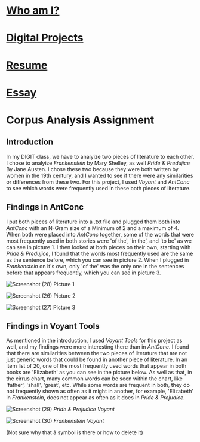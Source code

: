 # [Who am I?](https://nxh5137.github.io/huster/)
# [Digital Projects](https://nxh5137.github.io/huster/DigitalProjects)
# [Resume](https://nxh5137.github.io/huster/Resume)
# [Essay](https://nxh5137.github.io/huster/Essay)
# Corpus Analysis Assignment

## Introduction
In my DIGIT class, we have to analyize two pieces of literature to each other.
I chose to analyize _Frankenstein_ by Mary Shelley, as well _Pride & Predujice_ By Jane Austen.
I chose these two because they were both written by women in the 19th century, and I wanted to see if there were any similarities or differences from these two.
For this project, I used _Voyant_ and _AntConc_ to see which words were frequently used in these both pieces of literature.

## Findings in AntConc
I put both pieces of literature into a .txt file and plugged them both into _AntConc_ with an N-Gram size of a Minimum of 2 and a maximum of 4.
When both were placed into _AntConc_ together, some of the words that were most frequently used in both stories were 'of the', 'in the', and 'to be' as we can see in picture 1.
I then looked at both pieces on their own, starting with _Pride & Predujice_, I found that the words most frequently used are the same as the sentence before, which you can see in picture 2.
When I plugged in _Frankenstein_ on it's own, only 'of the' was the only one in the sentences before that appears frequently, which you can see in picture 3. 


![Screenshot (28)](https://user-images.githubusercontent.com/34407859/96298436-4a927780-0fa7-11eb-9d08-893aa13d92aa.png) Picture 1

![Screenshot (26)](https://user-images.githubusercontent.com/34407859/96298487-6007a180-0fa7-11eb-9026-230cc53bd9cc.png) Picture 2

![Screenshot (27)](https://user-images.githubusercontent.com/34407859/96298611-99d8a800-0fa7-11eb-929e-c3d8fff64c9b.png) Picture 3

## Findings in Voyant Tools
As mentioned in the introduction, I used _Voyant Tools_ for this project as well, and my findings were more interesting there than in _AntConc_.
I found that there are similarities between the two pieces of literature that are not just generic words that could be found in another piece of literature.
In an item list of 20, one of the most frequently used words that appear in both books are 'Elizabeth' as you can see in the picture below.
As well as that, in the cirrus chart, many common words can be seen within the chart, like 'father', 'shall', 'great', etc.
While some words are frequent in both, they do not frequently shown as often as it might in another, for example, 'Elizabeth' in _Frankenstein_, does not appear as often as it does in _Pride & Prejudice_.

![Screenshot (29)](https://user-images.githubusercontent.com/34407859/96312997-a36f0980-0fc1-11eb-951b-28c15a339e8e.png) _Pride & Prejudice Voyant_

![Screenshot (30)](https://user-images.githubusercontent.com/34407859/96313109-02348300-0fc2-11eb-9878-c1020b5f6595.png) _Frankenstein Voyant_

(Not sure why that â symbol is there or how to delete it)



